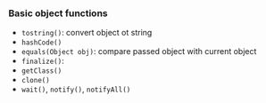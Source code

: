 ### Basic object functions
- `tostring()`: convert object ot string
- `hashCode()`
- `equals(Object obj)`: compare passed object with current object
- `finalize()`:
- `getClass()`
- `clone()`
- `wait()`, `notify()`, `notifyAll()`
